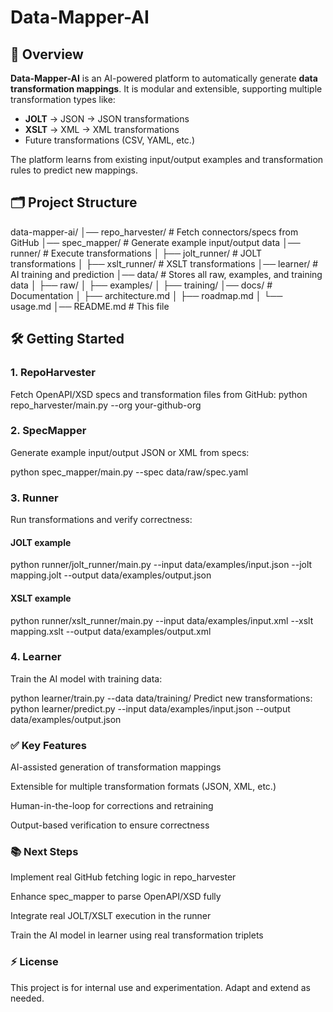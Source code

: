 # Data-Mapper-AI

## 🚀 Overview
**Data-Mapper-AI** is an AI-powered platform to automatically generate **data transformation mappings**. It is modular and extensible, supporting multiple transformation types like:

- **JOLT** → JSON → JSON transformations
- **XSLT** → XML → XML transformations
- Future transformations (CSV, YAML, etc.)

The platform learns from existing input/output examples and transformation rules to predict new mappings.


## 🗂️ Project Structure

data-mapper-ai/
│── repo_harvester/ # Fetch connectors/specs from GitHub
│── spec_mapper/ # Generate example input/output data
│── runner/ # Execute transformations
│ ├── jolt_runner/ # JOLT transformations
│ ├── xslt_runner/ # XSLT transformations
│── learner/ # AI training and prediction
│── data/ # Stores all raw, examples, and training data
│ ├── raw/
│ ├── examples/
│ ├── training/
│── docs/ # Documentation
│ ├── architecture.md
│ ├── roadmap.md
│ └── usage.md
│── README.md # This file


## 🛠️ Getting Started

### 1. RepoHarvester
Fetch OpenAPI/XSD specs and transformation files from GitHub:
python repo_harvester/main.py --org your-github-org

### 2. SpecMapper
Generate example input/output JSON or XML from specs:

python spec_mapper/main.py --spec data/raw/spec.yaml
### 3. Runner
Run transformations and verify correctness:

#### JOLT example
python runner/jolt_runner/main.py --input data/examples/input.json --jolt mapping.jolt --output data/examples/output.json

#### XSLT example
python runner/xslt_runner/main.py --input data/examples/input.xml --xslt mapping.xslt --output data/examples/output.xml
### 4. Learner
Train the AI model with training data:

python learner/train.py --data data/training/
Predict new transformations:
python learner/predict.py --input data/examples/input.json --output data/examples/output.json

### ✅ Key Features
AI-assisted generation of transformation mappings

Extensible for multiple transformation formats (JSON, XML, etc.)

Human-in-the-loop for corrections and retraining

Output-based verification to ensure correctness

### 📚 Next Steps
Implement real GitHub fetching logic in repo_harvester

Enhance spec_mapper to parse OpenAPI/XSD fully

Integrate real JOLT/XSLT execution in the runner

Train the AI model in learner using real transformation triplets

### ⚡ License
This project is for internal use and experimentation. Adapt and extend as needed.
